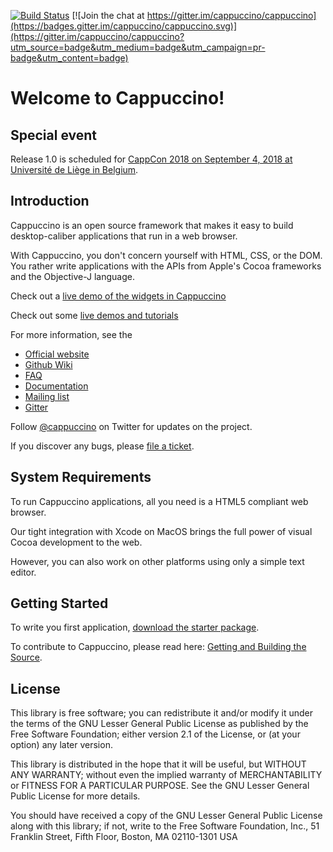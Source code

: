 [![Build Status](https://travis-ci.org/cappuccino/cappuccino.svg?branch=master)](https://travis-ci.org/cappuccino/cappuccino) [![Join the chat at https://gitter.im/cappuccino/cappuccino](https://badges.gitter.im/cappuccino/cappuccino.svg)](https://gitter.im/cappuccino/cappuccino?utm_source=badge&utm_medium=badge&utm_campaign=pr-badge&utm_content=badge)

Welcome to Cappuccino!
======================

Special event
-------------
Release 1.0 is scheduled for [CappCon 2018 on September 4, 2018 at Université de Liège in Belgium](https://www.meetup.com/de-DE/CappCon/events/248886408).

Introduction
------------
Cappuccino is an open source framework that makes it easy to build
desktop-caliber applications that run in a web browser.


With Cappuccino, you don't concern yourself
with HTML, CSS, or the DOM. You rather write applications with the APIs from Apple's Cocoa frameworks and the Objective-J language.

Check out a [live demo of the widgets in Cappuccino](https://cappuccino-testbook.5apps.com/#ThemeKitchenSink)

Check out some [live demos and tutorials](https://cappuccino-cookbook.5apps.com)

For more information, see the
  - [Official website](http://cappuccino-project.org)
  - [Github Wiki](https://github.com/cappuccino/cappuccino/wiki)
  - [FAQ](http://cappuccino-project.org/support/faq.html)
  - [Documentation](http://cappuccino-project.org/learn/)
  - [Mailing list](http://groups.google.com/group/objectivej)
  - [Gitter](https://gitter.im/cappuccino/cappuccino)

Follow [@cappuccino](https://twitter.com/cappuccino) on Twitter for updates on the project.

If you discover any bugs, please [file a ticket](http://github.com/cappuccino/cappuccino/issues).

System Requirements
-------------------
To run Cappuccino applications, all you need is a HTML5 compliant web browser.

Our tight integration with Xcode on MacOS brings the full power of visual Cocoa development to the web.

However, you can also work on other platforms using only a simple text editor.

Getting Started
---------------
To write you first application, [download the starter package](http://www.cappuccino-project.org/#download).

To contribute to Cappuccino, please read here: [Getting and Building the Source](http://wiki.github.com/cappuccino/cappuccino/getting-and-building-the-source).

License
-------
This library is free software; you can redistribute it and/or modify it under
the terms of the GNU Lesser General Public License as published by the Free
Software Foundation; either version 2.1 of the License, or (at your option)
any later version.

This library is distributed in the hope that it will be useful, but WITHOUT
ANY WARRANTY; without even the implied warranty of MERCHANTABILITY or FITNESS
FOR A PARTICULAR PURPOSE. See the GNU Lesser General Public License for more
details.

You should have received a copy of the GNU Lesser General Public License along
with this library; if not, write to the Free Software Foundation, Inc., 51
Franklin Street, Fifth Floor, Boston, MA 02110-1301 USA
